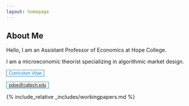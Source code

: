 ```yaml
---
layout: homepage
---
```


## About Me

Hello, I am an Assistant Professor of Economics at Hope College.

I am a microeconomic theorist specializing in algorithmic market design.

<a href="assets/files/CV-Doe.pdf" style="cursor:pointer"><button  class="btn btn-sm z-depth-0" role="button" target="_blank" style="font-size:12px;border:1px solid #2086c9;color:#2086c9;cursor:pointer;background-color:#fffaf2;">Curriculum Vitae</button></a>

<a href="mailto: pdoe@caltech.edu" style="cursor:pointer"><button  class="btn btn-sm z-depth-0" role="button" target="_blank" style="font-size:12px;border:1px solid #2086c9;color:#2086c9;cursor:pointer;background-color:#fffaf2;">pdoe@caltech.edu</button></a>

{% include_relative _includes/workingpapers.md %}

<br>
<br>
<br>
<br>
<br>
<br>
<br>
<br>
<br>
<br>
<br>
<br>
<br>
<br>
<br>
<br>
<br>
<br>
<br>
<br>
<br>
<br>
<br>
<br>
<br>
<br>
<br>
<br>
<br>
<br>
<br>
<br>
<br>


